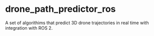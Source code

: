 # drone_path_predictor_ros
A set of algorithims that predict 3D drone trajectories in real time with integration with ROS 2.
